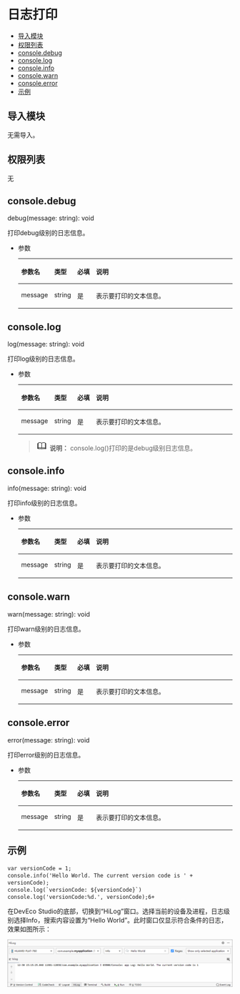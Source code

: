 # 日志打印<a name="ZH-CN_TOPIC_0000001163932220"></a>

-   [导入模块](#zh-cn_topic_0000001127284842_s56d19203690d4782bfc74069abb6bd71)
-   [权限列表](#zh-cn_topic_0000001127284842_section11257113618419)
-   [console.debug](#zh-cn_topic_0000001127284842_s298a3cf59a3b470dbb0742706102ced7)
-   [console.log](#zh-cn_topic_0000001127284842_section146351482051)
-   [console.info](#zh-cn_topic_0000001127284842_section93434457711)
-   [console.warn](#zh-cn_topic_0000001127284842_section1363520541678)
-   [console.error](#zh-cn_topic_0000001127284842_section326012551578)
-   [示例](#zh-cn_topic_0000001127284842_section738673813104)

## 导入模块<a name="zh-cn_topic_0000001127284842_s56d19203690d4782bfc74069abb6bd71"></a>

无需导入。

## 权限列表<a name="zh-cn_topic_0000001127284842_section11257113618419"></a>

无

## console.debug<a name="zh-cn_topic_0000001127284842_s298a3cf59a3b470dbb0742706102ced7"></a>

debug\(message: string\): void

打印debug级别的日志信息。

-   参数

    <a name="zh-cn_topic_0000001127284842_t87748b0ba4e648079d53f9deccf4bfb2"></a>
    <table><thead align="left"><tr id="zh-cn_topic_0000001127284842_rc5033ad045c14c2e806d59041aab002c"><th class="cellrowborder" valign="top" width="12%" id="mcps1.1.5.1.1"><p id="zh-cn_topic_0000001127284842_acf783ab6043e4ee1a7bb73b73a091e0b"><a name="zh-cn_topic_0000001127284842_acf783ab6043e4ee1a7bb73b73a091e0b"></a><a name="zh-cn_topic_0000001127284842_acf783ab6043e4ee1a7bb73b73a091e0b"></a>参数名</p>
    </th>
    <th class="cellrowborder" valign="top" width="9%" id="mcps1.1.5.1.2"><p id="zh-cn_topic_0000001127284842_a6736505551534b819d5a6376065a25f6"><a name="zh-cn_topic_0000001127284842_a6736505551534b819d5a6376065a25f6"></a><a name="zh-cn_topic_0000001127284842_a6736505551534b819d5a6376065a25f6"></a>类型</p>
    </th>
    <th class="cellrowborder" valign="top" width="9%" id="mcps1.1.5.1.3"><p id="zh-cn_topic_0000001127284842_ac15c2a3de0e046af917cf09b48b3b46d"><a name="zh-cn_topic_0000001127284842_ac15c2a3de0e046af917cf09b48b3b46d"></a><a name="zh-cn_topic_0000001127284842_ac15c2a3de0e046af917cf09b48b3b46d"></a>必填</p>
    </th>
    <th class="cellrowborder" valign="top" width="70%" id="mcps1.1.5.1.4"><p id="zh-cn_topic_0000001127284842_aeb94b88e78974288bab1b4940b50c840"><a name="zh-cn_topic_0000001127284842_aeb94b88e78974288bab1b4940b50c840"></a><a name="zh-cn_topic_0000001127284842_aeb94b88e78974288bab1b4940b50c840"></a>说明</p>
    </th>
    </tr>
    </thead>
    <tbody><tr id="zh-cn_topic_0000001127284842_r95c56d5cd62d4b518c3e7a3f158ed7fe"><td class="cellrowborder" valign="top" width="12%" headers="mcps1.1.5.1.1 "><p id="zh-cn_topic_0000001127284842_a7af41aec9a404f418202d90c61774825"><a name="zh-cn_topic_0000001127284842_a7af41aec9a404f418202d90c61774825"></a><a name="zh-cn_topic_0000001127284842_a7af41aec9a404f418202d90c61774825"></a>message</p>
    </td>
    <td class="cellrowborder" valign="top" width="9%" headers="mcps1.1.5.1.2 "><p id="zh-cn_topic_0000001127284842_aed6ae868d61349afa8f0e250108f8e47"><a name="zh-cn_topic_0000001127284842_aed6ae868d61349afa8f0e250108f8e47"></a><a name="zh-cn_topic_0000001127284842_aed6ae868d61349afa8f0e250108f8e47"></a>string</p>
    </td>
    <td class="cellrowborder" valign="top" width="9%" headers="mcps1.1.5.1.3 "><p id="zh-cn_topic_0000001127284842_ab72ac8cc02e34da4b717ca144fc521c1"><a name="zh-cn_topic_0000001127284842_ab72ac8cc02e34da4b717ca144fc521c1"></a><a name="zh-cn_topic_0000001127284842_ab72ac8cc02e34da4b717ca144fc521c1"></a>是</p>
    </td>
    <td class="cellrowborder" valign="top" width="70%" headers="mcps1.1.5.1.4 "><p id="zh-cn_topic_0000001127284842_ac53e6549d32f413e9c51cd8a53f4650a"><a name="zh-cn_topic_0000001127284842_ac53e6549d32f413e9c51cd8a53f4650a"></a><a name="zh-cn_topic_0000001127284842_ac53e6549d32f413e9c51cd8a53f4650a"></a>表示要打印的文本信息。</p>
    </td>
    </tr>
    </tbody>
    </table>


## console.log<a name="zh-cn_topic_0000001127284842_section146351482051"></a>

log\(message: string\): void

打印log级别的日志信息。

-   参数

    <a name="zh-cn_topic_0000001127284842_table1852992312613"></a>
    <table><thead align="left"><tr id="zh-cn_topic_0000001127284842_row953019231468"><th class="cellrowborder" valign="top" width="12%" id="mcps1.1.5.1.1"><p id="zh-cn_topic_0000001127284842_p353020231164"><a name="zh-cn_topic_0000001127284842_p353020231164"></a><a name="zh-cn_topic_0000001127284842_p353020231164"></a>参数名</p>
    </th>
    <th class="cellrowborder" valign="top" width="9%" id="mcps1.1.5.1.2"><p id="zh-cn_topic_0000001127284842_p15301423361"><a name="zh-cn_topic_0000001127284842_p15301423361"></a><a name="zh-cn_topic_0000001127284842_p15301423361"></a>类型</p>
    </th>
    <th class="cellrowborder" valign="top" width="9%" id="mcps1.1.5.1.3"><p id="zh-cn_topic_0000001127284842_p853022316618"><a name="zh-cn_topic_0000001127284842_p853022316618"></a><a name="zh-cn_topic_0000001127284842_p853022316618"></a>必填</p>
    </th>
    <th class="cellrowborder" valign="top" width="70%" id="mcps1.1.5.1.4"><p id="zh-cn_topic_0000001127284842_p1953072310614"><a name="zh-cn_topic_0000001127284842_p1953072310614"></a><a name="zh-cn_topic_0000001127284842_p1953072310614"></a>说明</p>
    </th>
    </tr>
    </thead>
    <tbody><tr id="zh-cn_topic_0000001127284842_row6530823560"><td class="cellrowborder" valign="top" width="12%" headers="mcps1.1.5.1.1 "><p id="zh-cn_topic_0000001127284842_p135301231364"><a name="zh-cn_topic_0000001127284842_p135301231364"></a><a name="zh-cn_topic_0000001127284842_p135301231364"></a>message</p>
    </td>
    <td class="cellrowborder" valign="top" width="9%" headers="mcps1.1.5.1.2 "><p id="zh-cn_topic_0000001127284842_p15530523265"><a name="zh-cn_topic_0000001127284842_p15530523265"></a><a name="zh-cn_topic_0000001127284842_p15530523265"></a>string</p>
    </td>
    <td class="cellrowborder" valign="top" width="9%" headers="mcps1.1.5.1.3 "><p id="zh-cn_topic_0000001127284842_p165301323567"><a name="zh-cn_topic_0000001127284842_p165301323567"></a><a name="zh-cn_topic_0000001127284842_p165301323567"></a>是</p>
    </td>
    <td class="cellrowborder" valign="top" width="70%" headers="mcps1.1.5.1.4 "><p id="zh-cn_topic_0000001127284842_p853019231265"><a name="zh-cn_topic_0000001127284842_p853019231265"></a><a name="zh-cn_topic_0000001127284842_p853019231265"></a>表示要打印的文本信息。</p>
    </td>
    </tr>
    </tbody>
    </table>

    >![](../../public_sys-resources/icon-note.gif) **说明：** 
    >console.log\(\)打印的是debug级别日志信息。


## console.info<a name="zh-cn_topic_0000001127284842_section93434457711"></a>

info\(message: string\): void

打印info级别的日志信息。

-   参数

    <a name="zh-cn_topic_0000001127284842_table611782915816"></a>
    <table><thead align="left"><tr id="zh-cn_topic_0000001127284842_row1211714291989"><th class="cellrowborder" valign="top" width="12%" id="mcps1.1.5.1.1"><p id="zh-cn_topic_0000001127284842_p41174291587"><a name="zh-cn_topic_0000001127284842_p41174291587"></a><a name="zh-cn_topic_0000001127284842_p41174291587"></a>参数名</p>
    </th>
    <th class="cellrowborder" valign="top" width="9%" id="mcps1.1.5.1.2"><p id="zh-cn_topic_0000001127284842_p711715295817"><a name="zh-cn_topic_0000001127284842_p711715295817"></a><a name="zh-cn_topic_0000001127284842_p711715295817"></a>类型</p>
    </th>
    <th class="cellrowborder" valign="top" width="9%" id="mcps1.1.5.1.3"><p id="zh-cn_topic_0000001127284842_p101171729289"><a name="zh-cn_topic_0000001127284842_p101171729289"></a><a name="zh-cn_topic_0000001127284842_p101171729289"></a>必填</p>
    </th>
    <th class="cellrowborder" valign="top" width="70%" id="mcps1.1.5.1.4"><p id="zh-cn_topic_0000001127284842_p17117162911815"><a name="zh-cn_topic_0000001127284842_p17117162911815"></a><a name="zh-cn_topic_0000001127284842_p17117162911815"></a>说明</p>
    </th>
    </tr>
    </thead>
    <tbody><tr id="zh-cn_topic_0000001127284842_row411762913814"><td class="cellrowborder" valign="top" width="12%" headers="mcps1.1.5.1.1 "><p id="zh-cn_topic_0000001127284842_p111178291284"><a name="zh-cn_topic_0000001127284842_p111178291284"></a><a name="zh-cn_topic_0000001127284842_p111178291284"></a>message</p>
    </td>
    <td class="cellrowborder" valign="top" width="9%" headers="mcps1.1.5.1.2 "><p id="zh-cn_topic_0000001127284842_p91181929284"><a name="zh-cn_topic_0000001127284842_p91181929284"></a><a name="zh-cn_topic_0000001127284842_p91181929284"></a>string</p>
    </td>
    <td class="cellrowborder" valign="top" width="9%" headers="mcps1.1.5.1.3 "><p id="zh-cn_topic_0000001127284842_p12118152919810"><a name="zh-cn_topic_0000001127284842_p12118152919810"></a><a name="zh-cn_topic_0000001127284842_p12118152919810"></a>是</p>
    </td>
    <td class="cellrowborder" valign="top" width="70%" headers="mcps1.1.5.1.4 "><p id="zh-cn_topic_0000001127284842_p18118112910811"><a name="zh-cn_topic_0000001127284842_p18118112910811"></a><a name="zh-cn_topic_0000001127284842_p18118112910811"></a>表示要打印的文本信息。</p>
    </td>
    </tr>
    </tbody>
    </table>


## console.warn<a name="zh-cn_topic_0000001127284842_section1363520541678"></a>

warn\(message: string\): void

打印warn级别的日志信息。

-   参数

    <a name="zh-cn_topic_0000001127284842_table2396103815819"></a>
    <table><thead align="left"><tr id="zh-cn_topic_0000001127284842_row13396183810811"><th class="cellrowborder" valign="top" width="12%" id="mcps1.1.5.1.1"><p id="zh-cn_topic_0000001127284842_p3396153815820"><a name="zh-cn_topic_0000001127284842_p3396153815820"></a><a name="zh-cn_topic_0000001127284842_p3396153815820"></a>参数名</p>
    </th>
    <th class="cellrowborder" valign="top" width="9%" id="mcps1.1.5.1.2"><p id="zh-cn_topic_0000001127284842_p13964389819"><a name="zh-cn_topic_0000001127284842_p13964389819"></a><a name="zh-cn_topic_0000001127284842_p13964389819"></a>类型</p>
    </th>
    <th class="cellrowborder" valign="top" width="9%" id="mcps1.1.5.1.3"><p id="zh-cn_topic_0000001127284842_p53961138987"><a name="zh-cn_topic_0000001127284842_p53961138987"></a><a name="zh-cn_topic_0000001127284842_p53961138987"></a>必填</p>
    </th>
    <th class="cellrowborder" valign="top" width="70%" id="mcps1.1.5.1.4"><p id="zh-cn_topic_0000001127284842_p0396238787"><a name="zh-cn_topic_0000001127284842_p0396238787"></a><a name="zh-cn_topic_0000001127284842_p0396238787"></a>说明</p>
    </th>
    </tr>
    </thead>
    <tbody><tr id="zh-cn_topic_0000001127284842_row9396163811811"><td class="cellrowborder" valign="top" width="12%" headers="mcps1.1.5.1.1 "><p id="zh-cn_topic_0000001127284842_p33966385817"><a name="zh-cn_topic_0000001127284842_p33966385817"></a><a name="zh-cn_topic_0000001127284842_p33966385817"></a>message</p>
    </td>
    <td class="cellrowborder" valign="top" width="9%" headers="mcps1.1.5.1.2 "><p id="zh-cn_topic_0000001127284842_p639610381280"><a name="zh-cn_topic_0000001127284842_p639610381280"></a><a name="zh-cn_topic_0000001127284842_p639610381280"></a>string</p>
    </td>
    <td class="cellrowborder" valign="top" width="9%" headers="mcps1.1.5.1.3 "><p id="zh-cn_topic_0000001127284842_p0396183816816"><a name="zh-cn_topic_0000001127284842_p0396183816816"></a><a name="zh-cn_topic_0000001127284842_p0396183816816"></a>是</p>
    </td>
    <td class="cellrowborder" valign="top" width="70%" headers="mcps1.1.5.1.4 "><p id="zh-cn_topic_0000001127284842_p039613818815"><a name="zh-cn_topic_0000001127284842_p039613818815"></a><a name="zh-cn_topic_0000001127284842_p039613818815"></a>表示要打印的文本信息。</p>
    </td>
    </tr>
    </tbody>
    </table>


## console.error<a name="zh-cn_topic_0000001127284842_section326012551578"></a>

error\(message: string\): void

打印error级别的日志信息。

-   参数

    <a name="zh-cn_topic_0000001127284842_table79914568813"></a>
    <table><thead align="left"><tr id="zh-cn_topic_0000001127284842_row899656288"><th class="cellrowborder" valign="top" width="12%" id="mcps1.1.5.1.1"><p id="zh-cn_topic_0000001127284842_p39911567816"><a name="zh-cn_topic_0000001127284842_p39911567816"></a><a name="zh-cn_topic_0000001127284842_p39911567816"></a>参数名</p>
    </th>
    <th class="cellrowborder" valign="top" width="9%" id="mcps1.1.5.1.2"><p id="zh-cn_topic_0000001127284842_p099156388"><a name="zh-cn_topic_0000001127284842_p099156388"></a><a name="zh-cn_topic_0000001127284842_p099156388"></a>类型</p>
    </th>
    <th class="cellrowborder" valign="top" width="9%" id="mcps1.1.5.1.3"><p id="zh-cn_topic_0000001127284842_p3992564819"><a name="zh-cn_topic_0000001127284842_p3992564819"></a><a name="zh-cn_topic_0000001127284842_p3992564819"></a>必填</p>
    </th>
    <th class="cellrowborder" valign="top" width="70%" id="mcps1.1.5.1.4"><p id="zh-cn_topic_0000001127284842_p89920561088"><a name="zh-cn_topic_0000001127284842_p89920561088"></a><a name="zh-cn_topic_0000001127284842_p89920561088"></a>说明</p>
    </th>
    </tr>
    </thead>
    <tbody><tr id="zh-cn_topic_0000001127284842_row799956389"><td class="cellrowborder" valign="top" width="12%" headers="mcps1.1.5.1.1 "><p id="zh-cn_topic_0000001127284842_p699105614811"><a name="zh-cn_topic_0000001127284842_p699105614811"></a><a name="zh-cn_topic_0000001127284842_p699105614811"></a>message</p>
    </td>
    <td class="cellrowborder" valign="top" width="9%" headers="mcps1.1.5.1.2 "><p id="zh-cn_topic_0000001127284842_p99925618816"><a name="zh-cn_topic_0000001127284842_p99925618816"></a><a name="zh-cn_topic_0000001127284842_p99925618816"></a>string</p>
    </td>
    <td class="cellrowborder" valign="top" width="9%" headers="mcps1.1.5.1.3 "><p id="zh-cn_topic_0000001127284842_p189916561082"><a name="zh-cn_topic_0000001127284842_p189916561082"></a><a name="zh-cn_topic_0000001127284842_p189916561082"></a>是</p>
    </td>
    <td class="cellrowborder" valign="top" width="70%" headers="mcps1.1.5.1.4 "><p id="zh-cn_topic_0000001127284842_p799195610812"><a name="zh-cn_topic_0000001127284842_p799195610812"></a><a name="zh-cn_topic_0000001127284842_p799195610812"></a>表示要打印的文本信息。</p>
    </td>
    </tr>
    </tbody>
    </table>


## 示例<a name="zh-cn_topic_0000001127284842_section738673813104"></a>

```
var versionCode = 1;
console.info('Hello World. The current version code is ' + versionCode);
console.log(`versionCode: ${versionCode}`)
console.log('versionCode:%d.', versionCode);6+
```

在DevEco Studio的底部，切换到“HiLog”窗口。选择当前的设备及进程，日志级别选择Info，搜索内容设置为“Hello World”。此时窗口仅显示符合条件的日志，效果如图所示：

![](figures/打印日志.png)

